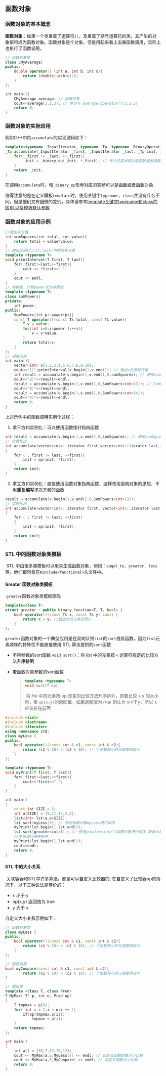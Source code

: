 ##  函数对象

### 函数对象的基本概念

**函数对象**：如果一个类重载了运算符`()`，及重载了括号运算符的类，其产生的对象都将成为函数对象。函数对象是个对象，但是用起来看上去像函数调用，实际上也执行了函数调用。

```cpp
// 函数对象类
class CMyAverage{
public:
    double operator() (int a, int b, int c){
        return (double)(a+b+c)/3;
    }
};

int main(){
    CMyAverage average; // 函数对象
    cout<<average(3,2,3); // 等价与 average.operator()(3,2,3)
    return 0;
}
```

### 函数对象的实际应用

例如C++中的`accumulate`的实现源码如下：

```cpp
template<typename _InputIterator, typename _Tp, typename _BinaryOperation>
_Tp accumulate(_InputIterator _first, _InputIterator _last, _Tp init, _BinaryOperation _binary_op){
    for(;_first != _last; ++_first){
        _init = _binary_op(_init, *_first); // 传入的实参可以是函数或者函数对象
    }
    return _init;
}
```

在调用`accumulate`时，和`_binary_op`形参对应的实参可以是函数或者函数对象

值得注意的是在定义模板`template`时，使用关键字`typename, class`并没有什么不同，但是他们又有细微的差别，具体请参考[template关键字typename和class的区别,以及模板默认参数](https://blog.csdn.net/anye3000/article/details/6574580)

### 函数对象的应用示例

```cpp
//累加平方值
int sumSquares(int total, int value){
    return total + value*value;
}
// 输出区间[first,last)中的所有元素
template <typename T>
void printInterval(T first, T last){
    for(;first!=last;++first){
        cout << *first<<" ";
    }
    cout << endl;
}
// 类模板，计算power次方并累加
template <typename T>
class SumPowers{
private:
    int power;
public:
    SumPowers(int p):power(p){}
    const T operator()(const T& total, const T& value){
        T v = value;
        for(int i=0;i<power-1;++i){
            v = v*value;
        }
        return total+v;
    }
};
// 调用示例
int main(){
    vector<int> v{1,2,3,4,5,6,7,8,9,10};
    cout<<"1)";printInterval(v.begin(),v.end()); // 输出v的所有元素
    int result = accumulate(v.begin(),v.end(),0,sumSquares); // 使用sumSquares求平方和
    cout<<"2)"<<result<<endl;
    result = accumulate(v.begin(),v.end(),0,SumPowers<int>(3)); // SumPowers<int> 是由类模板构造的整型模板类，该模板类由实例化了函数对象SumPowers<int>(3)，来求立方和
    cout<<"3)"<<result<<endl;
    result = accumulate(v.begin(),v.end(),0,SumPowers<int>(4));
    cout<<"4)"<<result<<endl;
    return 0;
}
```

上述示例中的函数调用实例化过程：

1. 求平方和实例化：可以使用函数指针指向函数

```cpp
int result = accumulate(v.begin(),v.end(),0,sumSquares); // 使用sumSquares求平方和
// 实例化出
int accumulate(vector<int>::iterator first,vector<int>::iterator last,int init,int ( * op)( int,int)) // 用函数指针指向函数
{
    for ( ; first != last; ++first){
    	init = op(init, *first);
    }
    return init;
}
```

2. 求立方和实例化：直接使用函数对象指向函数，这样使用面向对象的思想，不用**重复编写**求次方和的函数

```cpp
result = accumulate(v.begin(),v.end(),0,SumPowers<int>(3));
// 实例化出
int accumulate(vector<int>::iterator first, vector<int>::iterator last, int init, SumPowers<int> op) // 实例化为函数对象
{
    for ( ; first != last; ++first)
    {
        init = op(init, *first);
    }
    return init;
}
```

### STL 中的函数对象类模板

​	STL 中由很多类模板可以用来生成函数对象，例如：`euqal_to, greater, less`等，他们都包含在`#include<functional>`头文件中。

#### Greater 函数对象类模板

​	`greater`函数对象类模板源码

```cpp
template<class T>
struct greater : public binary_function<T, T, bool> {
	bool operator()(const T& x, const T& y) const {
		return x > y; //数值大的元素反而小
	}
};
```

​	`greater`函数对象的一个典型应用是在双向队列`list`的`sort`成员函数，因为`list`元素顺序的特殊性不能直接使用 STL 算法提供的`sort`函数

* 不带参数的sort函数 `void sort()`：将 *list* 中的元素按 `<` 运算符规定的比较方法**升序排列**

* 带函数对象参数的sort函数

  > ```cpp
  > template <typename T>
  > void sort(T op);
  > ```
  >
  > ​	将 *list* 中的元素按 op 规定的比较方法升序排列，即要比较 x,y 的大小时，看 `op(x,y)`的返回值，如果返回值为 *true* 则认为 x小于y，所以 x 应该排在前面

```cpp
#include <list>
#include <iostream>
#include <iterator>
using namespace std;
class myLess {
public:
    bool operator()(const int & c1, const int & c2){
    	return (c1 % 10) < (c2 % 10); // 个位数较小的元素整体较小
    }
};

template <typename T>
void myPrint(T first, T last){
    for(;first!=last;++first){
        cout<<*first<<",";
    }
}

int main()
{
    const int SIZE = 5;
    int a[SIZE] = {5,21,14,2,3};
    list<int> lst(a,a+SIZE);
    lst.sort(myLess()); // 使用函数对象myLess进行排序
    myPrint(lst.begin(),lst.end());
    lst.sort(greater<int>()); // 使用greater<int>()函数对象进行排序 数值大的元素反而小
    //本句进行降序排序
    myPrint(lst.begin(),lst.end());
    cout<<endl;
    return 0;
}
```

#### STL 中的大小关系

​	关联容器和STL中许多算法，都是可以自定义比较器的; 在自定义了比较器op的情况下，以下三种说法是等价的：

* x 小于 y
* op(x,y) 返回值为 true
* y 大于 x

自定义大小关系示例如下：

```cpp
// 函数对象类
class myLess {
public:
    bool operator()(const int & c1, const int & c2){
    	return (c1 % 10) < (c2 % 10); // 个位数较小的元素整体较小
    }
};

// 函数调用
bool myCompare(const int & c1, const int & c2){
    	return (c1 % 10) > (c2 % 10); // 个位数较小的元素整体较小
}

// 模板类
template <class T, class Pred>
T MyMax( T* p, int n, Pred op)
{
    T tmpmax = p[0];
    for( int i = 1;i < n;i ++ ){
        if(op(tmpmax,p[i]))
        	tmpmax = p[i];
    } 
    return tmpmax;
};

int main()
{
    int a[] = {35,7,13,19,12};
    cout << MyMax(a,5,MyLess()) << endl; // 自定义函数对象大小比较
    cout << MyMax(a,5,MyCompare) << endl; // 自定义函数大小比较
    return 0;
}
```

